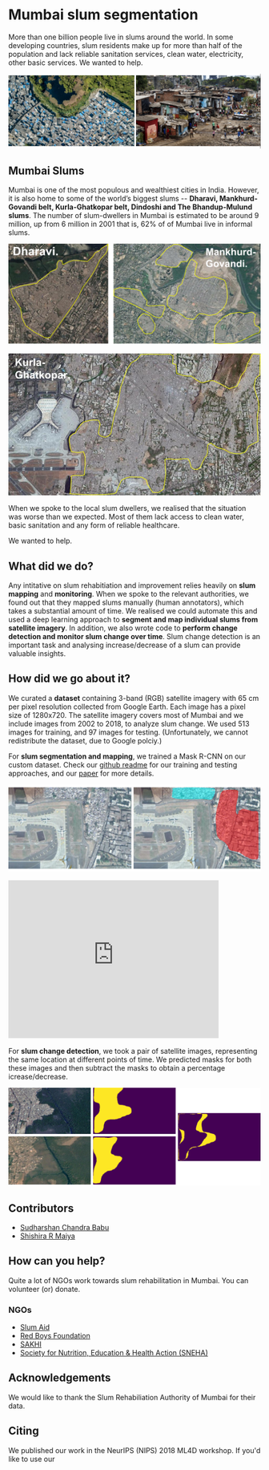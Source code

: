 # Mumbai slum segmentation

More than one billion people live in slums around the world. In some developing countries, slum residents make up for more than half of the population and lack reliable sanitation services, clean water, electricity, other basic services. We wanted to help. 

![intro-pic](/assets/images/combined-intro.png)


## Mumbai Slums

Mumbai is one of the most populous and wealthiest cities in India. However, it is also home to some of the world’s biggest slums -- **Dharavi, Mankhurd-Govandi belt, Kurla-Ghatkopar belt, Dindoshi and The Bhandup-Mulund slums**. The number of slum-dwellers in Mumbai is estimated to be around 9 million, up from 6 million in 2001 that is, 62% of of Mumbai live in informal slums.

![dharavi-govandi](/assets/images/dh-govandi.png)

![kurla](/assets/images/kurla.jpg)

When we spoke to the local slum dwellers, we realised that the situation was worse than we expected. Most of them lack access to clean water, basic sanitation and any form of reliable healthcare.

We wanted to help. 


## What did we do?

Any intitative on slum rehabitiation and improvement relies heavily on **slum mapping** and **monitoring**. When we spoke to the relevant authorities, we found out that they mapped slums manually (human annotators), which takes a substantial amount of time. We realised we could automate this and used a deep learning approach to **segment and map individual slums from satellite imagery**. In addition, we also wrote code to **perform change detection and monitor slum change over time**. Slum change detection is an important task and analysing increase/decrease of a slum can provide valuable insights.

## How did we go about it?

We curated a **dataset** containing 3-band (RGB) satellite imagery with 65 cm per pixel resolution
collected from Google Earth. Each image has a pixel size of 1280x720. The satellite imagery covers most of
Mumbai and we include images from 2002 to 2018, to analyze slum change. We used 513 images for training, and 97 images for testing. (Unfortunately, we cannot redistribute the dataset, due to Google polciy.)

For **slum segmentation and mapping**, we trained a Mask R-CNN on our custom dataset. Check our [github readme](https://github.com/cbsudux/Mumbai-slum-segmentation/tree/master/slums) for our training and testing approaches, and our [paper](https://arxiv.org/abs/1811.07896) for more details.  

![kurla result](/assets/images/kurla-result_2.png)
<iframe width="420" height="315" src="http://www.youtube.com/embed/dQw4w9WgXcQ" frameborder="0" allowfullscreen></iframe>

For **slum change detection**, we took a pair of satellite images, representing the same location at different points of time. We predicted masks for both these images and then subtract the masks to obtain a percentage icrease/decrease.   

![change result](/assets/images/change.png)

## Contributors

- [Sudharshan Chandra Babu](http://github.com/cbsudux)
- [Shishira R Maiya](https://github.com/abhyantrika)

## How can you help?

Quite a lot of NGOs work towards slum rehabilitation in Mumbai. You can volunteer (or) donate.  

### NGOs 

- [Slum Aid](http://slumaid.org/)
- [Red Boys Foundation](http://www.redboysfoundation.com/)
- [SAKHI](http://sakhiforgirlseducation.org/)
- [Society for Nutrition, Education & Health Action (SNEHA)](http://snehamumbai.org/)

## Acknowledgements

We would like to thank the Slum Rehabiliation Authority of Mumbai for their data.

## Citing

We published our work in the NeurIPS (NIPS) 2018 ML4D workshop. If you'd like to use our




